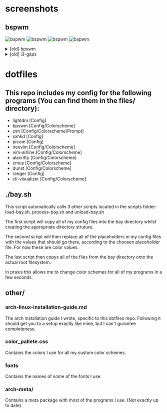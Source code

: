 # screenshots

## bspwm
![bspwm](https://i.imgur.com/NLPsol2.png)
![bspwm](https://i.imgur.com/AWBphLn.png)
![bspwm](https://i.imgur.com/muvVu7x.png)
![bspwm](https://i.imgur.com/tIWBDqA.png)

<details>
    <summary>[old] bpswm</summary>
    <img src="https://i.imgur.com/FW7iDir.png" alt="">
</details>
<details>
    <summary>[old] i3-gaps</summary>
    <img src="https://i.imgur.com/s18UaNz.png" alt="">
</details>

# dotfiles

## This repo includes my config for the following programs (You can find them in the files/ directory):
* lightdm [Config]
* bpswm [Config/Colorscheme]
* zsh [Config/Colorscheme/Prompt]
* sxhkd [Config]
* picom [Config]
* neovim [Config/Colorscheme]
* vim-airline [Config/Colorscheme]
* alacritty [Config/Colorscheme]
* cmus [Config/Colorscheme]
* dunst [Config/Colorscheme]
* ranger [Config]
* cli-visualizer [Config/Colorscheme]

## ./bay.sh
This script automatically calls 3 other scripts located in the scripts folder: load-bay.sh, process-bay.sh and unload-bay.sh

The first script will copy all of my config files into the bay directory whilst creating the appropriate directory struture.

The second script will then replace all of the placeholders in my config files with the values that should go there, according to the choosen placeholder file. For now these are color values.

The last script then copys all of the files from the bay directory onto the actual root filesystem.

In praxis this allows me to change color schemes for all of my programs in a few seconds.

## other/
### arch-linux-installation-guide.md
The arch installation guide I wrote, specific to this dotfiles repo.
Following it should get you to a setup exactly like mine, but I can't gurantee completeness.
### color_pallete.css
Contains the colors I use for all my custom color schemes.
### fonts
Contains the names of some of the fonts I use.
### arch-meta/
Contains a meta package with most of the programs I use. (Not exactly up to date)
